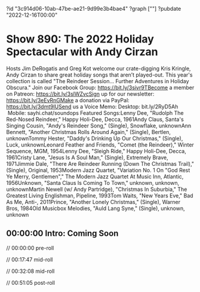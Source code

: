 ?id "3c914d06-10ab-47be-ae21-9d99e3b4bae4"
?graph [""]
?pubdate "2022-12-16T00:00"

# Show 890: The 2022 Holiday Spectacular with Andy Cirzan

Hosts Jim DeRogatis and Greg Kot welcome our crate-digging Kris Kringle, Andy Cirzan to share great holiday songs that aren’t played-out. This year's collection is called "The Reindeer Session... Further Adventures in Holiday Obscura." Join our Facebook Group: https://bit.ly/3sivr9TBecome a member on Patreon: https://bit.ly/3slWZvcSign up for our newsletter: https://bit.ly/3eEvRnGMake a donation via PayPal: https://bit.ly/3dmt9lUSend us a Voice Memo: Desktop: bit.ly/2RyD5Ah  Mobile: sayhi.chat/soundops Featured Songs:Lenny Dee, "Rudolph The Red-Nosed Reindeer," Happy Holi-Dee, Decca, 1961Andy Claus, Santa's Singing Cousin, "Andy's Reindeer Song," (Single), Snowflake, unknownAnn Bennett, "Another Christmas Rolls Around Again," (Single), Bertlen, unknownTommy Hester, "Daddy's Drinking Up Our Christmas," (Single), Luck, unknownLeonard Feather and Friends, "Comet (the Reindeer)," Winter Sequence, MGM, 1954Lenny Dee, "Sleigh Ride," Happy Holi-Dee, Decca, 1961Cristy Lane, "Jesus Is A Soul Man," (Single), Extremely Brave, 1971Jimmie Dale, "There Are Reindeer Running (Down The Christmas Trail)," (Single), Original, 1953Modern Jazz Quartet, "Variation No. 1 On "God Rest Ye Merry, Gentlemen"," The Modern Jazz Quartet At Music Inn, Atlantic, 1956Unknown, "Santa Claus Is Coming To Town," unknown, unknown, unknownMartin Newell (w/ Andy Partridge), "Christmas In Suburbia," The Greatest Living Englishman, Pipeline, 1993Tom Waits, "New Years Eve," Bad As Me, Anti-, 2011Prince, "Another Lonely Christmas," (Single), Warner Bros, 1984Old Musicbox Melodies, "Auld Lang Syne," (Single), unknown, unknown

## 00:00:00 Intro: Coming Soon

// 00:00:00 pre-roll

// 00:17:47 mid-roll

// 00:32:08 mid-roll

// 00:51:05 post-roll
